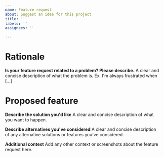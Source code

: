 ```yaml
---
name: Feature request
about: Suggest an idea for this project
title: ''
labels: ''
assignees: ''

---
```


# Rationale
**Is your feature request related to a problem? Please describe.**
A clear and concise description of what the problem is. Ex. I'm always frustrated when [...]

# Proposed feature
**Describe the solution you'd like**
A clear and concise description of what you want to happen.

**Describe alternatives you've considered**
A clear and concise description of any alternative solutions or features you've considered.

**Additional context**
Add any other context or screenshots about the feature request here.
